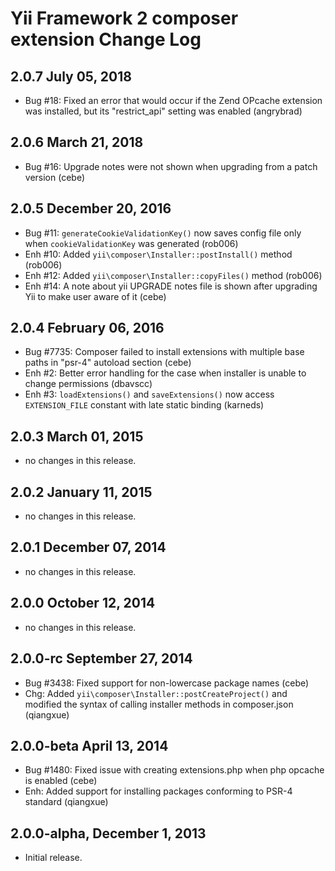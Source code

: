 Yii Framework 2 composer extension Change Log
=============================================

2.0.7 July 05, 2018
-------------------

- Bug #18: Fixed an error that would occur if the Zend OPcache extension was installed, but its "restrict_api" setting was enabled (angrybrad)


2.0.6 March 21, 2018
--------------------

- Bug #16: Upgrade notes were not shown when upgrading from a patch version (cebe)


2.0.5 December 20, 2016
-----------------------

- Bug #11: `generateCookieValidationKey()` now saves config file only when `cookieValidationKey` was generated (rob006)
- Enh #10: Added `yii\composer\Installer::postInstall()` method (rob006)
- Enh #12: Added `yii\composer\Installer::copyFiles()` method (rob006)
- Enh #14: A note about yii UPGRADE notes file is shown after upgrading Yii to make user aware of it (cebe)


2.0.4 February 06, 2016
-----------------------

- Bug #7735: Composer failed to install extensions with multiple base paths in "psr-4" autoload section (cebe)
- Enh #2: Better error handling for the case when installer is unable to change permissions (dbavscc)
- Enh #3: `loadExtensions()` and `saveExtensions()` now access `EXTENSION_FILE` constant with late static binding (karneds)


2.0.3 March 01, 2015
--------------------

- no changes in this release.


2.0.2 January 11, 2015
----------------------

- no changes in this release.


2.0.1 December 07, 2014
-----------------------

- no changes in this release.


2.0.0 October 12, 2014
----------------------

- no changes in this release.


2.0.0-rc September 27, 2014
---------------------------

- Bug #3438: Fixed support for non-lowercase package names (cebe)
- Chg: Added `yii\composer\Installer::postCreateProject()` and modified the syntax of calling installer methods in composer.json (qiangxue)

2.0.0-beta April 13, 2014
-------------------------

- Bug #1480: Fixed issue with creating extensions.php when php opcache is enabled (cebe)
- Enh: Added support for installing packages conforming to PSR-4 standard (qiangxue)

2.0.0-alpha, December 1, 2013
-----------------------------

- Initial release.
